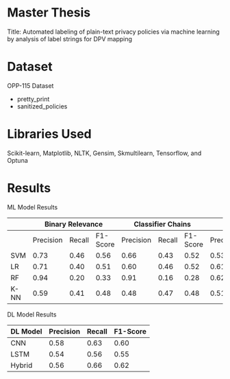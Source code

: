 # Master Thesis
Title: Automated labeling of plain-text privacy policies via machine learning by analysis of label strings for DPV mapping

# Dataset
OPP-115 Dataset
- pretty_print
- sanitized_policies

# Libraries Used
Scikit-learn, Matplotlib, NLTK, Gensim, Skmultilearn, Tensorflow, and Optuna 

# Results 

ML Model Results
<table>
<thead>
  <tr>
    <th></th>
    <th colspan="3">Binary Relevance</th>
    <th colspan="3">Classifier Chains</th>
    <th colspan="3">Label Powerset</th>
  </tr>
</thead>
<tbody>
  <tr>
    <td></td>
    <td>Precision</td>
    <td>Recall</td>
    <td>F1-Score</td>
    <td>Precision</td>
    <td>Recall</td>
    <td>F1-Score</td>
    <td>Precision</td>
    <td>Recall</td>
    <td>F1-Score</td>
  </tr>
  <tr>
    <td>SVM</td>
    <td>0.73</td>
    <td>0.46</td>
    <td>0.56</td>
    <td>0.66</td>
    <td>0.43</td>
    <td>0.52</td>
    <td>0.53</td>
    <td>0.47</td>
    <td>0.50</td>
  </tr>
  <tr>
    <td>LR</td>
    <td>0.71</td>
    <td>0.40</td>
    <td>0.51</td>
    <td>0.60</td>
    <td>0.46</td>
    <td>0.52</td>
    <td>0.61</td>
    <td>0.47</td>
    <td>0.53</td>
  </tr>
  <tr>
    <td>RF</td>
    <td>0.94</td>
    <td>0.20</td>
    <td>0.33</td>
    <td>0.91</td>
    <td>0.16</td>
    <td>0.28</td>
    <td>0.62</td>
    <td>0.48</td>
    <td>0.52</td>
  </tr>
  <tr>
    <td>K-NN</td>
    <td>0.59</td>
    <td>0.41</td>
    <td>0.48</td>
    <td>0.48</td>
    <td>0.47</td>
    <td>0.48</td>
    <td>0.51</td>
    <td>0.54</td>
    <td>0.50</td>
  </tr>
</tbody>
</table>

DL Model Results

| DL Model | Precision | Recall | F1-Score |
|----------|-----------|--------|----------|
| CNN      |   0.58    |  0.63  |   0.60   |
| LSTM     |   0.54    |  0.56  |   0.55   |
| Hybrid   |   0.56    |  0.66  |   0.62   |
